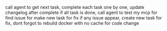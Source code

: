 call agent to get next task, complete each task one by one, update changelog after complete
if all task is done, call agent to test my mcp for find issue for make new task for fix
if any issue appear, create new task for fix, dont forgot to rebuild docker with no cache for code change